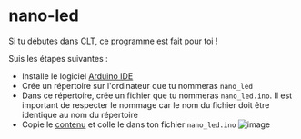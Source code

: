 # nano-led

Si tu débutes dans CLT, ce programme est fait pour toi !

Suis les étapes suivantes :

- Installe le logiciel [Arduino IDE](https://www.arduino.cc/en/software/)
- Crée un répertoire sur l'ordinateur que tu nommeras `nano_led`
- Dans ce répertoire, crée un fichier que tu nommeras `nano_led.ino`. Il est important de respecter le nommage car le nom du fichier doit être identique au nom du répertoire
- Copie le [contenu](nano_led.ino) et colle le dans ton fichier `nano_led.ino`
![image](https://github.com/user-attachments/assets/5b0c64af-37bc-46c4-906d-359f66efe136)


